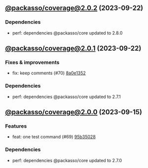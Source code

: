 ## [@packasso/coverage@2.0.2](https://github.com/qiwi/packasso/compare/2023.9.22-packasso.coverage.2.0.1-f0...2023.9.22-packasso.coverage.2.0.2-f0) (2023-09-22)

### Dependencies
* perf: dependencies @packasso/core updated to 2.8.0

## [@packasso/coverage@2.0.1](https://github.com/qiwi/packasso/compare/2023.9.15-packasso.coverage.2.0.0-f0...2023.9.22-packasso.coverage.2.0.1-f0) (2023-09-22)

### Fixes & improvements
* fix: keep comments (#70) [8a0e1352](https://github.com/qiwi/packasso/commit/8a0e13527b55d491371939d438a628530f3a53c8)

### Dependencies
* perf: dependencies @packasso/core updated to 2.7.1

## [@packasso/coverage@2.0.0](https://github.com/qiwi/packasso/compare/undefined...2023.9.15-packasso.coverage.2.0.0-f0) (2023-09-15)

### Features
* feat: one test command (#69) [95b35028](https://github.com/qiwi/packasso/commit/95b350282d6e46e352cd19d6e3f545a5ba031ec0)

### Dependencies
* perf: dependencies @packasso/core updated to 2.7.0
